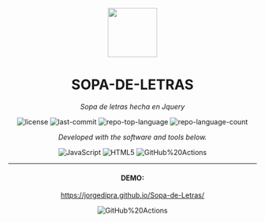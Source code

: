 <p align="center">
  <img src="https://github.com/jorgedipra/Sopa-de-Letras/assets/2782138/f11eb166-86e2-4945-991d-a5c8bba4a94f" width="100" />
</p>
<p align="center">
    <h1 align="center">SOPA-DE-LETRAS</h1>
</p>
<p align="center">
    <em>Sopa de letras hecha en Jquery</em>
</p>
<p align="center">
	<img src="https://img.shields.io/github/license/jorgedipra/Sopa-de-Letras?style=flat&color=0080ff" alt="license">
	<img src="https://img.shields.io/github/last-commit/jorgedipra/Sopa-de-Letras?style=flat&logo=git&logoColor=white&color=0080ff" alt="last-commit">
	<img src="https://img.shields.io/github/languages/top/jorgedipra/Sopa-de-Letras?style=flat&color=0080ff" alt="repo-top-language">
	<img src="https://img.shields.io/github/languages/count/jorgedipra/Sopa-de-Letras?style=flat&color=0080ff" alt="repo-language-count">
<p>
<p align="center">
		<em>Developed with the software and tools below.</em>
</p>
<p align="center">
	<img src="https://img.shields.io/badge/JavaScript-F7DF1E.svg?style=flat&logo=JavaScript&logoColor=black" alt="JavaScript">
	<img src="https://img.shields.io/badge/HTML5-E34F26.svg?style=flat&logo=HTML5&logoColor=white" alt="HTML5">
	<img src="https://img.shields.io/badge/GitHub%20Actions-2088FF.svg?style=flat&logo=GitHub-Actions&logoColor=white" alt="GitHub%20Actions">
</p>
<hr>
<h4 align="center">DEMO:</h4>
<p align="center">
	<a href='https://jorgedipra.github.io/Sopa-de-Letras/'>https://jorgedipra.github.io/Sopa-de-Letras/</a>
</p>
<p align="center">
<img src="https://github.com/jorgedipra/Sopa-de-Letras/assets/2782138/c77098c3-9033-4426-88bb-b59755f7c150" alt="GitHub%20Actions">
</p>
